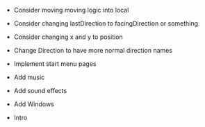 - Consider moving moving logic into local
- Consider changing lastDirection to facingDirection or something
- Consider changing x and y to position
- Change Direction to have more normal direction names

- Implement start menu pages
- Add music
- Add sound effects
- Add Windows
- Intro
